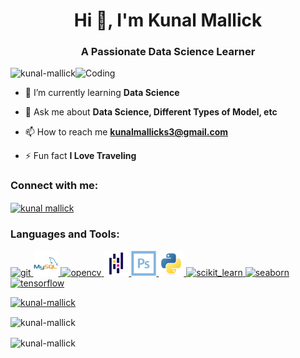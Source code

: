 <h1 align="center">Hi 👋, I'm Kunal Mallick</h1>
<h3 align="center">A Passionate Data Science Learner</h3>
<img align="right" alt="Coding" width="400" src="https://i.pinimg.com/originals/52/b7/36/52b736f2c6e739118e5b9a32a21434ea.gif">

<p align="left"> <img src="https://komarev.com/ghpvc/?username=kunal-mallick&label=Profile%20views&color=0e75b6&style=flat" alt="kunal-mallick" /> </p>

- 🌱 I’m currently learning **Data Science**

- 💬 Ask me about **Data Science, Different Types of Model, etc**

- 📫 How to reach me **kunalmallicks3@gmail.com**

- ⚡ Fun fact **I Love Traveling**

<h3 align="left">Connect with me:</h3>
<p align="left">
<a href="https://linkedin.com/in/kunal mallick" target="blank"><img align="center" src="https://raw.githubusercontent.com/rahuldkjain/github-profile-readme-generator/master/src/images/icons/Social/linked-in-alt.svg" alt="kunal mallick" height="30" width="40" /></a>
</p>


<h3 align="left">Languages and Tools:</h3>
<p align="left"> <a href="https://git-scm.com/" target="_blank" rel="noreferrer"> <img src="https://www.vectorlogo.zone/logos/git-scm/git-scm-icon.svg" alt="git" width="40" height="40"/> </a> <a href="https://www.mysql.com/" target="_blank" rel="noreferrer"> <img src="https://raw.githubusercontent.com/devicons/devicon/master/icons/mysql/mysql-original-wordmark.svg" alt="mysql" width="40" height="40"/> </a> <a href="https://opencv.org/" target="_blank" rel="noreferrer"> <img src="https://www.vectorlogo.zone/logos/opencv/opencv-icon.svg" alt="opencv" width="40" height="40"/> </a> <a href="https://pandas.pydata.org/" target="_blank" rel="noreferrer"> <img src="https://raw.githubusercontent.com/devicons/devicon/2ae2a900d2f041da66e950e4d48052658d850630/icons/pandas/pandas-original.svg" alt="pandas" width="40" height="40"/> </a> <a href="https://www.photoshop.com/en" target="_blank" rel="noreferrer"> <img src="https://raw.githubusercontent.com/devicons/devicon/master/icons/photoshop/photoshop-line.svg" alt="photoshop" width="40" height="40"/> </a> <a href="https://www.python.org" target="_blank" rel="noreferrer"> <img src="https://raw.githubusercontent.com/devicons/devicon/master/icons/python/python-original.svg" alt="python" width="40" height="40"/> </a> <a href="https://scikit-learn.org/" target="_blank" rel="noreferrer"> <img src="https://upload.wikimedia.org/wikipedia/commons/0/05/Scikit_learn_logo_small.svg" alt="scikit_learn" width="40" height="40"/> </a> <a href="https://seaborn.pydata.org/" target="_blank" rel="noreferrer"> <img src="https://seaborn.pydata.org/_images/logo-mark-lightbg.svg" alt="seaborn" width="40" height="40"/> </a> <a href="https://www.tensorflow.org" target="_blank" rel="noreferrer"> <img src="https://www.vectorlogo.zone/logos/tensorflow/tensorflow-icon.svg" alt="tensorflow" width="40" height="40"/> </a> </p>


<p align="left"> <a href="https://github.com/ryo-ma/github-profile-trophy"><img src="https://github-profile-trophy.vercel.app/?username=kunal-mallick" alt="kunal-mallick" /></a> </p>

<p><img align="center" src="https://github-readme-stats.vercel.app/api/top-langs?username=kunal-mallick&show_icons=true&locale=en&layout=compact" alt="kunal-mallick" /></p>

<p><img align="center" src="https://github-readme-streak-stats.herokuapp.com/?user=kunal-mallick&" alt="kunal-mallick" /></p>
